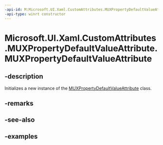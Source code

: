 ```yaml
---
-api-id: M:Microsoft.UI.Xaml.CustomAttributes.MUXPropertyDefaultValueAttribute.#ctor
-api-type: winrt constructor
---
```


<!-- Method syntax.
public MUXPropertyDefaultValueAttribute.MUXPropertyDefaultValueAttribute()
-->

# Microsoft.UI.Xaml.CustomAttributes.MUXPropertyDefaultValueAttribute.MUXPropertyDefaultValueAttribute

## -description

Initializes a new instance of the [MUXPropertyDefaultValueAttribute](muxpropertydefaultvalueattribute.md) class.

## -remarks

## -see-also

## -examples

